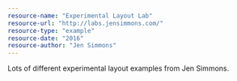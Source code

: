 ```yaml
---
resource-name: "Experimental Layout Lab"
resource-url: "http://labs.jensimmons.com/"
resource-type: "example"
resource-date: "2016"
resource-author: "Jen Simmons"
---
```


Lots of different experimental layout examples from Jen Simmons.
